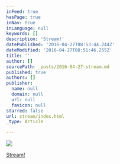 ```yaml
---
inFeed: true
hasPage: true
inNav: true
inLanguage: null
keywords: []
description: 'Stream!'
datePublished: '2016-04-27T08:53:44.244Z'
dateModified: '2016-04-27T08:51:46.255Z'
title: ''
author: []
sourcePath: _posts/2016-04-27-stream.md
published: true
authors: []
publisher:
  name: null
  domain: null
  url: null
  favicon: null
starred: false
url: stream/index.html
_type: Article

---
```

![](https://the-grid-user-content.s3-us-west-2.amazonaws.com/c4ceb8ce-c055-4486-b133-44dfb0316f91.png)

[Stream!][0]

[0]: twitch.tv/depravare